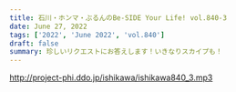 ```yaml
---
title: 石川・ホンマ・ぶるんのBe-SIDE Your Life! vol.840-3
date: June 27, 2022
tags: ['2022', 'June 2022', 'vol.840']
draft: false
summary: 珍しいリクエストにお答えします！いきなりスカイプも！
---
```


http://project-phi.ddo.jp/ishikawa/ishikawa840_3.mp3
